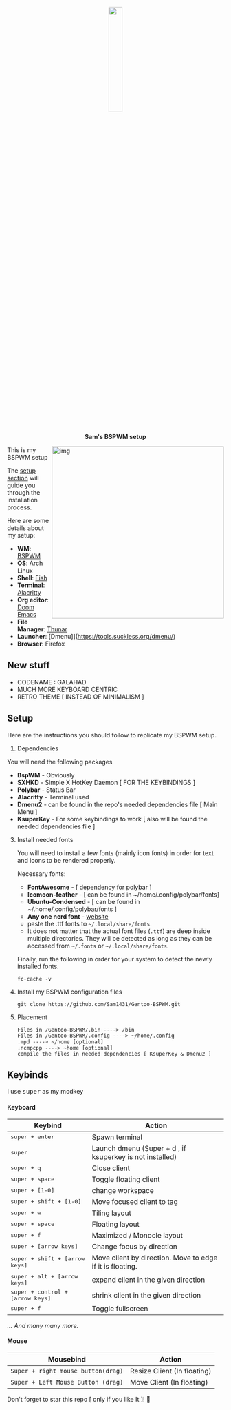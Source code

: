 <p align="center">
  <img width="25%" src="![image](https://user-images.githubusercontent.com/68412503/90866126-0fae0200-e3b1-11ea-97c7-639372c77f9d.png)
" />
</p>

<p align="center">
  <b> Sam's BSPWM setup </b>
</p>

<img src="
![Gentoo](https://user-images.githubusercontent.com/68412503/90866235-3b30ec80-e3b1-11ea-8f77-0862f692c1ba.png)" alt="img" align="right" width="400px">

This is my BSPWM setup

The [setup section](#setup) will guide you through the installation process.

Here are some details about my setup:

+ **WM**: [BSPWM](https://github.com/baskerville/bspwm)
+ **OS**: Arch Linux
+ **Shell**: [Fish](https://fishshell.com/)
+ **Terminal**: [Alacritty](https://github.com/alacritty/alacritty)
+ **Org editor**: [Doom Emacs](https://github.com/hlissner/doom-emacs/)
+ **File Manager**: [Thunar](https://git.xfce.org/xfce/thunar/)
+ **Launcher**: [Dmenu]](https://tools.suckless.org/dmenu/)
+ **Browser**: Firefox

## New stuff

- CODENAME : GALAHAD 
- MUCH MORE KEYBOARD CENTRIC
- RETRO THEME [ INSTEAD OF MINIMALISM ]

## Setup

Here are the instructions you should follow to replicate my BSPWM setup.
1. Dependencies
  
  You will need the following packages
  
  + **BspWM** - Obviously
  + **SXHKD** - Simple X HotKey Daemon [ FOR THE KEYBINDINGS ]
  + **Polybar** - Status Bar
  + **Alacritty** - Terminal used
  + **Dmenu2** - can be found in the repo's needed dependencies file [ Main Menu ]
  + **KsuperKey** - For some keybindings to work [ also will be found the needed dependencies file ]
  
3. Install needed fonts

   You will need to install a few fonts (mainly icon fonts) in order for text and icons to be rendered properly.

   Necessary fonts:
   + **FontAwesome** - [ dependency for polybar ]
   + **Icomoon-feather** - [ can be found in ~/home/.config/polybar/fonts]
   + **Ubuntu-Condensed** - [ can be found in ~/.home/.config/polybar/fonts ]
   + **Any one nerd font** - [website](https://www.nerdfonts.com/font-downloads)

   - paste the .ttf fonts to `~/.local/share/fonts`.
   - It does not matter that the actual font files (`.ttf`) are deep inside multiple directories. They will be detected as long as they can be accessed from `~/.fonts` or `~/.local/share/fonts`.

   Finally, run the following in order for your system to detect the newly installed fonts.
   ``` in your terminal
   fc-cache -v
   ```

4. Install my BSPWM configuration files

   ``` in your terminal 
   git clone https://github.com/Sam1431/Gentoo-BSPWM.git
   ```

5. Placement 
  
   ```
   Files in /Gentoo-BSPWM/.bin ----> /bin
   Files in /Gentoo-BSPWM/.config ----> ~/home/.config
   .mpd ----> ~/home [optional]
   .ncmpcpp ----> ~home [optional]
   compile the files in needed dependencies [ KsuperKey & Dmenu2 ]
   ```
   
   
## Keybinds

I use <kbd>super</kbd> as my modkey

#### Keyboard
| Keybind | Action |
| --- | --- |
| <kbd>super + enter</kbd> | Spawn terminal |
| <kbd>super</kbd> | Launch dmenu (Super + d , if ksuperkey is not installed) |
| <kbd>super + q</kbd> | Close client |
| <kbd>super + space</kbd> | Toggle floating client |
| <kbd>super + [1-0]</kbd> | change workspace |
| <kbd>super + shift + [1-0]</kbd> | Move focused client to tag |
| <kbd>super + w</kbd> | Tiling layout |
| <kbd>super + space</kbd> | Floating layout |
| <kbd>super + f</kbd> | Maximized / Monocle layout |
| <kbd>super + [arrow keys]</kbd> | Change focus by direction |
| <kbd>super + shift + [arrow keys]</kbd> | Move client by direction. Move to edge if it is floating. |
| <kbd>super + alt + [arrow keys]</kbd> | expand client in the given direction |
| <kbd>super + control + [arrow keys]</kbd> | shrink client in the given direction |
| <kbd>super + f</kbd> | Toggle fullscreen |

*... And many many more.*

#### Mouse
| Mousebind | Action |
| --- | --- |
| `Super + right mouse button(drag)` | Resize Client (In floating) |
| `Super + Left Mouse Button (drag)` | Move Client (In floating) |

 Don't forget to star this repo [ only if you like It ]! 💙

